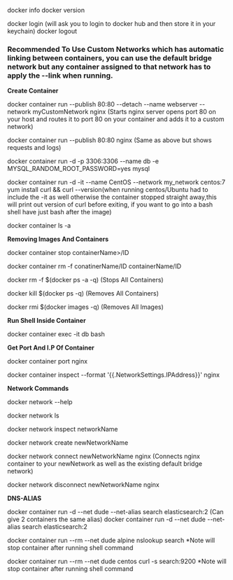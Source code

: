 docker info
docker version

docker login (will ask you to login to docker hub and then store it in your keychain)
docker logout

### Recommended To Use Custom Networks which has automatic linking between containers, you can use the default bridge network but any container assigned to that network has to apply the --link when running.

**Create Container**

docker container run --publish 80:80 --detach --name webserver  --network myCustomNetwork nginx (Starts nginx server opens port 80 on your host and routes it to port 80 on your container and adds it to a custom network)

docker container run --publish 80:80 nginx (Same as above but shows requests and logs)

docker container run -d -p 3306:3306 --name db -e MYSQL_RANDOM_ROOT_PASSWORD=yes mysql 

docker container run -d -it --name CentOS --network my_network centos:7 yum install curl && curl --version(when running centos/Ubuntu had to include the -it as well otherwise the container stopped straight away,this will print out version of curl before exiting, if you want to go into a bash shell have just bash after the image)


docker container ls -a

  
**Removing Images And Containers**

docker container stop  containerName>/ID
  
docker container rm -f conatinerName/ID containerName/ID

docker rm -f $(docker ps -a -q)  (Stops All Containers)

docker kill $(docker ps -q)       (Removes All Containers)

docker rmi $(docker images -q)    (Removes All Images)

**Run Shell Inside Container**

docker container exec -it db bash

**Get Port And I.P Of Container**

docker container port nginx

docker container inspect --format '{{.NetworkSettings.IPAddress}}' nginx

**Network Commands**

docker network --help

docker network ls

docker network inspect networkName
  
docker network create newNetworkName

docker network connect newNetworkName nginx (Connects nginx container to your newNetwork as well as the existing default bridge network)

docker network disconnect newNetworkName nginx

**DNS-ALIAS**

docker container run -d --net dude --net-alias search elasticsearch:2   (Can give 2 containers the same alias) 
docker container run -d --net dude --net-alias search elasticsearch:2

docker container run --rm --net dude alpine nslookup search *Note will stop container after running shell command

docker container run --rm --net dude centos curl -s search:9200 *Note will stop container after running shell command

